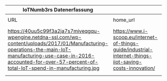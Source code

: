 |IoTNumb3rs Datenerfassung|||||||||||
| ---- | ---- | ---- | ---- | ---- | ---- | ---- | ---- | ---- | ---- | ---- |
||||||||||||
|URL|home_url|filename|device_class|device_count|market_class|market_volume|prognosis_year|publication_year|authorship_class|Dropbox folder|
|https://40uu5c99f3a2ja7s7miveqgqu-wpengine.netdna-ssl.com/wp-content/uploads/2017/01/Manufacturing-operations-the-main-IoT-manufacturing-use-case-in-2016-accounted-for-over-57-percent-of-total-IoT-spend-in-manufacturing.jpg|https://www.i-scoop.eu/internet-of-things-guide/industrial-internet-things-iiot-saving-costs-innovation/|file25_Manufacturing-operations-the-main-IoT-manufacturing-use-case-in-2016-accounted-for-over-57-percent-of-total-IoT-spend-in-manufacturing.jpg|||spending on IoT|1.78E+11|2016|2017|company|marielledemuth/20190113-1508|
